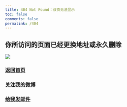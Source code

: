 ```yaml
---
title: 404 Not Found：该页无法显示
toc: false
comments: false
permalink: /404
---
```


## 你所访问的页面已经更换地址或永久删除  
![](http://oeat6c2zg.bkt.clouddn.com/hexo-404.jpg)  

### [返回首页](http://gaoshilei.com)  

### [关注我的微博](http://weibo.com/goslei1226)

### [给我发邮件](mailto:goslei1315@gmail.com)
